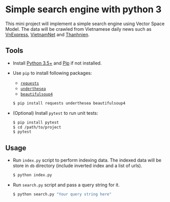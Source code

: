# Simple search engine with python 3

This mini project will implement a simple search engine using Vector Space Model. The data will be crawled from Vietnamese daily news such as [VnExpress](https://vnexpress.net/), [VietnamNet](http://vietnamnet.vn/) and [Thanhnien](https://thanhnien.vn/).

## Tools

- Install [Python 3.5+](https://www.python.org/) and [Pip](https://pypi.org/project/pip/) if not installed.
- Use `pip` to install following packages:
    - [`requests`](http://docs.python-requests.org/en/master/)
    - [`underthesea`](https://github.com/magizbox/underthesea)
    - [`beautifulsoup4`](https://www.crummy.com/software/BeautifulSoup/bs4/doc/)

    ```bash
    $ pip install requests underthesea beautifulsoup4
    ```
- (Optional) Install `pytest` to run unit tests:

    ```bash
    $ pip install pytest
    $ cd /path/to/project
    $ pytest
    ```

## Usage

- Run `index.py` script to perform indexing data. The indexed data will be store in `db` directory (include inverted index and a list of urls).

    ```bash
    $ python index.py
    ```

- Run `search.py` script and pass a query string for it.
    ```bash
    $ python search.py "Your query string here"
    ```
